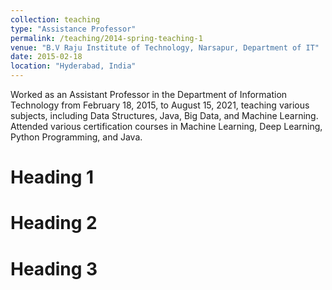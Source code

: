 ```yaml
---
collection: teaching
type: "Assistance Professor"
permalink: /teaching/2014-spring-teaching-1
venue: "B.V Raju Institute of Technology, Narsapur, Department of IT"
date: 2015-02-18
location: "Hyderabad, India"
---
```


Worked as an Assistant Professor in the Department of Information Technology from February 18, 2015, to August 15, 2021, teaching various subjects, including Data Structures, Java, Big Data, and Machine Learning.
Attended various certification courses in Machine Learning, Deep Learning, Python Programming, and Java.

Heading 1
======

Heading 2
======

Heading 3
======
